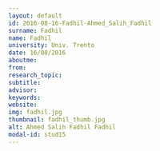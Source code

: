 ```yaml
---
layout: default 
id: 2016-08-16-Fadhil-Ahmed_Salih_Fadhil
surname: Fadhil
name: Fadhil
university: Univ. Trento
date: 16/08/2016
aboutme: 
from: 
research_topic: 
subtitle: 
advisor: 
keywords: 
website: 
img: fadhil.jpg
thumbnail: fadhil_thumb.jpg
alt: Ahmed Salih Fadhil Fadhil
modal-id: stud15
---
```

